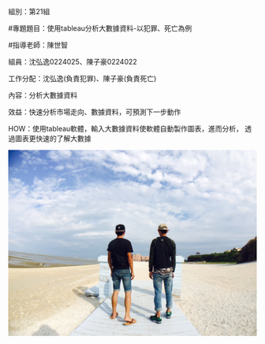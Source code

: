 組別：第21組

#專題題目：使用tableau分析大數據資料-以犯罪、死亡為例

#指導老師：陳世智

組員：沈弘逸0224025、陳子豪0224022

工作分配：沈弘逸(負責犯罪)、陳子豪(負責死亡)

內容：分析大數據資料

效益：快速分析市場走向、數據資料，可預測下一步動作

HOW：使用tableau軟體，輸入大數據資料使軟體自動製作圖表，進而分析， 透過圖表更快速的了解大數據


![hao](20160827_170204_0140.jpg "022")
